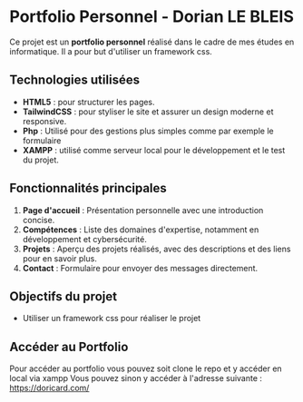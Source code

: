 # Portfolio Personnel - Dorian LE BLEIS

Ce projet est un **portfolio personnel** réalisé dans le cadre de mes études en informatique. Il a pour but d'utiliser un framework css.

## Technologies utilisées

- **HTML5** : pour structurer les pages.
- **TailwindCSS** : pour styliser le site et assurer un design moderne et responsive.
- **Php** : Utilisé pour des gestions plus simples comme par exemple le formulaire
- **XAMPP** : utilisé comme serveur local pour le développement et le test du projet.

## Fonctionnalités principales

1. **Page d'accueil** : Présentation personnelle avec une introduction concise.
2. **Compétences** : Liste des domaines d'expertise, notamment en développement et cybersécurité.
3. **Projets** : Aperçu des projets réalisés, avec des descriptions et des liens pour en savoir plus.
4. **Contact** : Formulaire pour envoyer des messages directement.

## Objectifs du projet

- Utiliser un framework css pour réaliser le projet

## Accéder au Portfolio

Pour accéder au portfolio vous pouvez soit clone le repo et y accéder en local via xampp
Vous pouvez sinon y accéder à l'adresse suivante : 
https://doricard.com/

